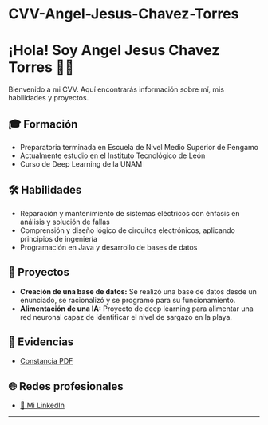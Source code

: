 # CVV-Angel-Jesus-Chavez-Torres
# ¡Hola! Soy Angel Jesus Chavez Torres 👨‍💻

Bienvenido a mi CVV. Aquí encontrarás información sobre mí, mis habilidades y proyectos.

## 🎓 Formación

- Preparatoria terminada en Escuela de Nivel Medio Superior de Pengamo
- Actualmente estudio en el Instituto Tecnológico de León
- Curso de Deep Learning de la UNAM

## 🛠️ Habilidades

- Reparación y mantenimiento de sistemas eléctricos con énfasis en análisis y solución de fallas
- Comprensión y diseño lógico de circuitos electrónicos, aplicando principios de ingeniería
- Programación en Java y desarrollo de bases de datos

## 🚀 Proyectos

- **Creación de una base de datos:** Se realizó una base de datos desde un enunciado, se racionalizó y se programó para su funcionamiento.
- **Alimentación de una IA:** Proyecto de deep learning para alimentar una red neuronal capaz de identificar el nivel de sargazo en la playa.

## 📄 Evidencias

- [Constancia PDF]()

## 🌐 Redes profesionales

- [🔗 Mi LinkedIn](https://linkedin.com/comm/mynetwork/discovery-see-all?usecase=PEOPLE_FOLLOWS&followMember=angel-chávez-3bb78537b)
---
